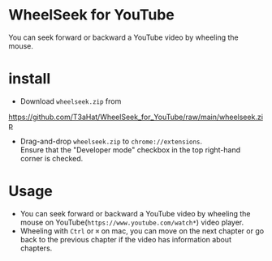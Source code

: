 # WheelSeek for YouTube  
You can seek forward or backward a YouTube video by wheeling the mouse.  

# install  
- Download `wheelseek.zip` from   
  
https://github.com/T3aHat/WheelSeek_for_YouTube/raw/main/wheelseek.zip  

- Drag-and-drop `wheelseek.zip` to `chrome://extensions`.  
Ensure that the "Developer mode" checkbox in the top right-hand corner is checked.   
  
# Usage  
* You can seek forward or backward a YouTube video by wheeling the mouse on YouTube(`https://www.youtube.com/watch*`) video player.  
* Wheeling with `Ctrl` or `⌘` on mac, you can move on the next chapter or go back to the previous chapter if the video has information about chapters.
